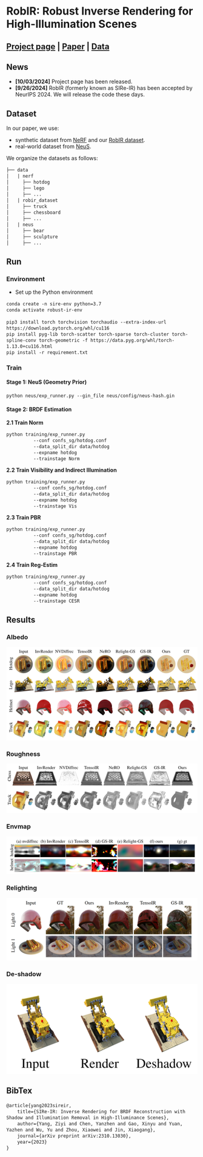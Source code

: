 # RobIR: Robust Inverse Rendering for High-Illumination Scenes

## [Project page](https://ingra14m.github.io/RobIR_website) | [Paper](https://arxiv.org/abs/2310.13030) | [Data](https://drive.google.com/drive/folders/1maQVCc7xTxv9NYmWxLFT3bu0M9J4XhK0?usp=sharing)



## News

- **[10/03/2024]** Project page has been released.
- **[9/26/2024]** RobIR (formerly known as SIRe-IR) has been accepted by NeurIPS 2024. We will release the code these days.



## Dataset

In our paper, we use:

- synthetic dataset from [NeRF](https://drive.google.com/drive/folders/128yBriW1IG_3NJ5Rp7APSTZsJqdJdfc1) and our [RobIR dataset](https://drive.google.com/drive/folders/1maQVCc7xTxv9NYmWxLFT3bu0M9J4XhK0?usp=sharing).
- real-world dataset from [NeuS](https://www.dropbox.com/sh/w0y8bbdmxzik3uk/AAAaZffBiJevxQzRskoOYcyja?dl=0).

We organize the datasets as follows:

```
├── data
│   | nerf 
│     ├── hotdog
│     ├── lego 
│     ├── ...
│   | robir_dataset
│     ├── truck
│     ├── chessboard
│     ├── ...
│   | neus
│     ├── bear
│     ├── sculpture
│     ├── ...
```

## Run

### Environment

- Set up the Python environment

```shell
conda create -n sire-env python=3.7
conda activate robust-ir-env

pip3 install torch torchvision torchaudio --extra-index-url https://download.pytorch.org/whl/cu116
pip install pyg-lib torch-scatter torch-sparse torch-cluster torch-spline-conv torch-geometric -f https://data.pyg.org/whl/torch-1.13.0+cu116.html
pip install -r requirement.txt
```



### Train

#### Stage 1: NeuS (Geometry Prior)

```shell
python neus/exp_runner.py --gin_file neus/config/neus-hash.gin
```



#### Stage 2: BRDF Estimation

**2.1 Train Norm**

```shell
python training/exp_runner.py 
          --conf confs_sg/hotdog.conf
          --data_split_dir data/hotdog
          --expname hotdog
          --trainstage Norm
```

**2.2 Train Visibility and Indirect Illumination**

```shell
python training/exp_runner.py 
          --conf confs_sg/hotdog.conf
          --data_split_dir data/hotdog
          --expname hotdog
          --trainstage Vis
```

**2.3 Train PBR**

```shell
python training/exp_runner.py 
          --conf confs_sg/hotdog.conf
          --data_split_dir data/hotdog
          --expname hotdog
          --trainstage PBR
```

**2.4 Train Reg-Estim**

```shell
python training/exp_runner.py 
          --conf confs_sg/hotdog.conf
          --data_split_dir data/hotdog
          --expname hotdog
          --trainstage CESR
```



## Results

### Albedo

<img src="assets/albedo.png" alt="image-20231020012659356" style="zoom:50%;" />

### Roughness

<img src="assets/roughness.png" alt="image-20231020012659356" style="zoom:50%;" />

### Envmap

<img src="assets/envmap.png" alt="image-20231020012659356" style="zoom:50%;" />

### Relighting

<img src="assets/relighting.png" alt="image-20231020012659356" style="zoom:50%;" />

### De-shadow

<img src="assets/deshadow.png" alt="image-20231020012659356" style="zoom:50%;" />

## BibTex

```
@article{yang2023sireir,
    title={SIRe-IR: Inverse Rendering for BRDF Reconstruction with Shadow and Illumination Removal in High-Illuminance Scenes},
    author={Yang, Ziyi and Chen, Yanzhen and Gao, Xinyu and Yuan, Yazhen and Wu, Yu and Zhou, Xiaowei and Jin, Xiaogang},
    journal={arXiv preprint arXiv:2310.13030},
    year={2023}
}
```
